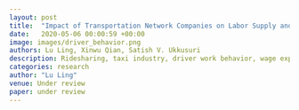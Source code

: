 ```yaml
---
layout: post
title:  "Impact of Transportation Network Companies on Labor Supply and Wages for Taxi Drivers"
date:   2020-05-06 00:00:59 +00:00
image: images/driver_behavior.png
authors: Lu Ling, Xinwu Qian, Satish V. Ukkusuri
description: Ridesharing, taxi industry, driver work behavior, wage expectation
categories: research
author: "Lu Ling"
venue: Under review
paper: under review
---
```


